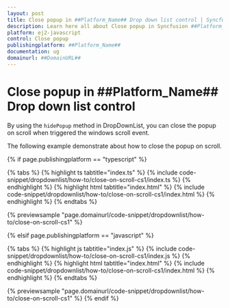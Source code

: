 ```yaml
---
layout: post
title: Close popup in ##Platform_Name## Drop down list control | Syncfusion
description: Learn here all about Close popup in Syncfusion ##Platform_Name## Drop down list control of Syncfusion Essential JS 2 and more.
platform: ej2-javascript
control: Close popup 
publishingplatform: ##Platform_Name##
documentation: ug
domainurl: ##DomainURL##
---
```


# Close popup in ##Platform_Name## Drop down list control

By using the `hidePopup` method in DropDownList, you can close the popup on scroll when triggered the windows scroll event.

The following example demonstrate about how to close the popup on scroll.

{% if page.publishingplatform == "typescript" %}

 {% tabs %}
{% highlight ts tabtitle="index.ts" %}
{% include code-snippet/dropdownlist/how-to/close-on-scroll-cs1/index.ts %}
{% endhighlight %}
{% highlight html tabtitle="index.html" %}
{% include code-snippet/dropdownlist/how-to/close-on-scroll-cs1/index.html %}
{% endhighlight %}
{% endtabs %}
        
{% previewsample "page.domainurl/code-snippet/dropdownlist/how-to/close-on-scroll-cs1" %}

{% elsif page.publishingplatform == "javascript" %}

{% tabs %}
{% highlight js tabtitle="index.js" %}
{% include code-snippet/dropdownlist/how-to/close-on-scroll-cs1/index.js %}
{% endhighlight %}
{% highlight html tabtitle="index.html" %}
{% include code-snippet/dropdownlist/how-to/close-on-scroll-cs1/index.html %}
{% endhighlight %}
{% endtabs %}

{% previewsample "page.domainurl/code-snippet/dropdownlist/how-to/close-on-scroll-cs1" %}
{% endif %}